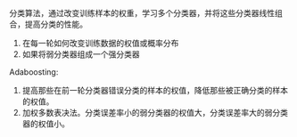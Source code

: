 分类算法，通过改变训练样本的权重，学习多个分类器，并将这些分类器线性组合，提高分类的性能。  

1. 在每一轮如何改变训练数据的权值或概率分布  
2. 如果将弱分类器组成一个强分类器

Adaboosting:  
1. 提高那些在前一轮分类器错误分类的样本的权值，降低那些被正确分类的样本的权值。  
2. 加权多数表决法。分类误差率小的弱分类器的权值大，分类误差率大的弱分类器的权值小。  